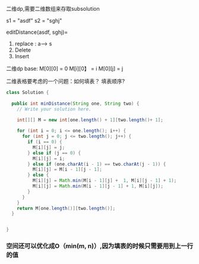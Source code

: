 二维dp,需要二维数组来存取subsolution


s1 = "asdf"
s2 = "sghj"

editDistance(asdf, sghj)= 
1. replace : a--> s
2. Delete
3. Insert


二维dp base:
M[0][0] = 0
M[i][0】 = i
M[0][j] = j


二维表格要考虑的一个问题：如何填表？  填表顺序?



```java
class Solution {
    
  public int minDistance(String one, String two) {
    // Write your solution here.

    int[][] M = new int[one.length() + 1][two.length()+ 1];
    
    for (int i = 0; i <= one.length(); i++) {
      for (int j = 0; j <= two.length(); j++) {
        if (i == 0) {
          M[i][j] = j;
        } else if (j == 0) {
          M[i][j] = i;
        } else if (one.charAt(i - 1) == two.charAt(j - 1)) {
          M[i][j] = M[i - 1][j - 1];
        } else {
          M[i][j] = Math.min(M[i - 1][j] +  1, M[i][j - 1] + 1);
          M[i][j] = Math.min(M[i - 1][j - 1] + 1, M[i][j]);
        }
      }
    }
    return M[one.length()][two.length()];
  }


}
```

### 空间还可以优化成O（min(m, n)）,因为填表的时候只需要用到上一行的值

